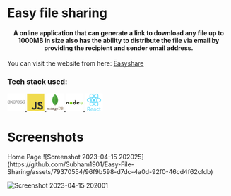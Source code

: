 <h1>Easy file sharing</h1>
<h4 align="center">A online application that can generate a link to download any file up to 1000MB in size also has the ability to distribute the file via email by providing the recipient and sender email address.</h4>
<p align="left">
</p>
<p>You can visit the website from here: <a href="https://sharefilev1.netlify.app/" target="_blank">Easyshare</a> </p>
<h3 align="left">Tech stack used:</h3>
<p align="left"> <a href="https://expressjs.com" target="_blank" rel="noreferrer"> <img src="https://raw.githubusercontent.com/devicons/devicon/master/icons/express/express-original-wordmark.svg" alt="express" width="40" height="40"/> </a> <a href="https://developer.mozilla.org/en-US/docs/Web/JavaScript" target="_blank" rel="noreferrer"> <img src="https://raw.githubusercontent.com/devicons/devicon/master/icons/javascript/javascript-original.svg" alt="javascript" width="40" height="40"/> </a> <a href="https://www.mongodb.com/" target="_blank" rel="noreferrer"> <img src="https://raw.githubusercontent.com/devicons/devicon/master/icons/mongodb/mongodb-original-wordmark.svg" alt="mongodb" width="40" height="40"/> </a> <a href="https://nodejs.org" target="_blank" rel="noreferrer"> <img src="https://raw.githubusercontent.com/devicons/devicon/master/icons/nodejs/nodejs-original-wordmark.svg" alt="nodejs" width="40" height="40"/> </a> <a href="https://reactjs.org/" target="_blank" rel="noreferrer"> <img src="https://raw.githubusercontent.com/devicons/devicon/master/icons/react/react-original-wordmark.svg" alt="react" width="40" height="40"/> </a> </p>


<h1>Screenshots</h1>
Home Page
![Screenshot 2023-04-15 202025](https://github.com/Subham1901/Easy-File-Sharing/assets/79370554/96f9b598-d7dc-4a0d-92f0-46cd4f62cfdb)


![Screenshot 2023-04-15 202001](https://github.com/Subham1901/Easy-File-Sharing/assets/79370554/a276477a-603e-4109-9b61-334faf64c226)

